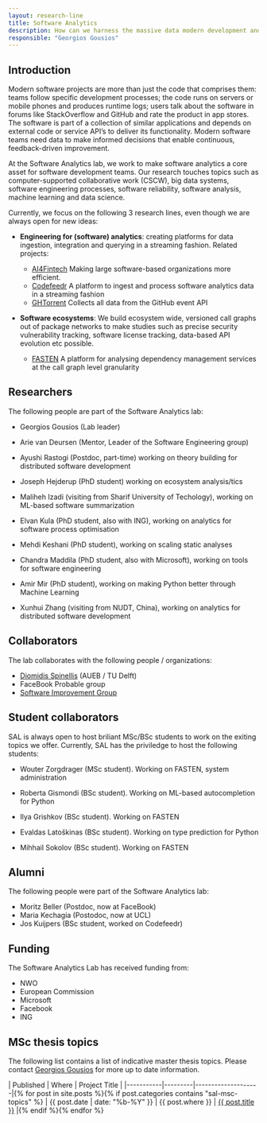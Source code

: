 ```yaml
---
layout: research-line
title: Software Analytics
description: How can we harness the massive data modern development and deployment processes generate, as well as Big Code, to make better software engineering tools?
responsible: "Georgios Gousios"
---
```


## Introduction

Modern software projects are more than just the code that comprises them: teams
follow specific development processes; the code runs on servers or mobile phones
and produces runtime logs; users talk about the software in forums like
StackOverflow and GitHub and rate the product in app stores. The software is
part of a collection of similar applications and depends on external code or
service API’s to deliver its functionality. Modern software teams need data to
make informed decisions that enable continuous, feedback-driven improvement.

At the Software Analytics lab, we work to make software analytics a core asset for software development teams. Our research touches topics such as computer-supported collaborative work (CSCW), big data systems, software engineering processes, software reliability, software analysis, machine learning and data science.

Currently, we focus on the following 3 research lines, even though we are always open for new ideas:

* **Engineering for (software) analytics**: creating platforms for data ingestion, integration and querying in a streaming fashion. Related projects:

    * [AI4Fintech](https://se.ewi.tudelft.nl/ai4fintech/index.html) Making large software-based organizations more efficient.
    * [Codefeedr](http://codefeedr.org) A platform to ingest and process
      software analytics data in a streaming fashion
    * [GHTorrent](https://ghtorrent.org) Collects all data from the GitHub event API

* **Software ecosystems**: We build ecosystem wide, versioned call graphs out
of package networks to make studies such as precise security vulnerability
tracking, software license tracking, data-based API evolution etc possible.

   * [FASTEN](https://www.fasten-project.eu) A platform for analysing dependency
    management services at the call graph level granularity

## Researchers

The following people are part of the Software Analytics lab:

* Georgios Gousios (Lab leader)
* Arie van Deursen (Mentor, Leader of the Software Engineering group)

* Ayushi Rastogi (Postdoc, part-time) working on theory building for distributed software development

* Joseph Hejderup (PhD student) working on ecosystem analysis/tics
* Maliheh Izadi (visiting from Sharif University of Techology), working on ML-based software summarization
* Elvan Kula (PhD student, also with ING), working on analytics for software process optimisation
* Mehdi Keshani (PhD student), working on scaling static analyses
* Chandra Maddila (PhD student, also with Microsoft), working on tools for software engineering
* Amir Mir (PhD student), working on making Python better through Machine Learning
* Xunhui Zhang (visiting from NUDT, China), working on analytics for distributed software development

## Collaborators

The lab collaborates with the following people / organizations:

* [Diomidis Spinellis](http://spinellis.gr) (AUEB / TU Delft)
* FaceBook Probable<T> group
* [Software Improvement Group](https://sig.eu)

## Student collaborators

SAL is always open to host briliant MSc/BSc students to work on the exiting
topics we offer. Currently, SAL has the priviledge to host the following
students:

* Wouter Zorgdrager (MSc student). Working on FASTEN, system administration

* Roberta Gismondi (BSc student). Working on ML-based autocompletion for Python
* Ilya Grishkov (BSc student). Working on FASTEN
* Evaldas Latoškinas (BSc student). Working on type prediction for Python
* Mihhail Sokolov (BSc student). Working on FASTEN

## Alumni

The following people were part of the Software Analytics lab:

* Moritz Beller (Postdoc, now at FaceBook)
* Maria Kechagia (Postodoc, now at UCL)
* Jos Kuijpers (BSc student, worked on Codefeedr)

## Funding

The Software Analytics Lab has received funding from:

* NWO
* European Commission
* Microsoft
* Facebook
* ING

## MSc thesis topics

The following list contains a list of indicative master thesis topics. Please contact [Georgios Gousios](mailto:g.gousios@tudelft.nl) for more up to date information.

| Published | Where   |  Project Title     |
|-----------|---------|--------------------|{% for post in site.posts %}{% if post.categories contains "sal-msc-topics" %} | {{ post.date | date: "%b-%Y" }} | {{ post.where }}  | <a href="{{ post.url }}">{{ post.title }}</a> |{% endif %}{% endfor %}
